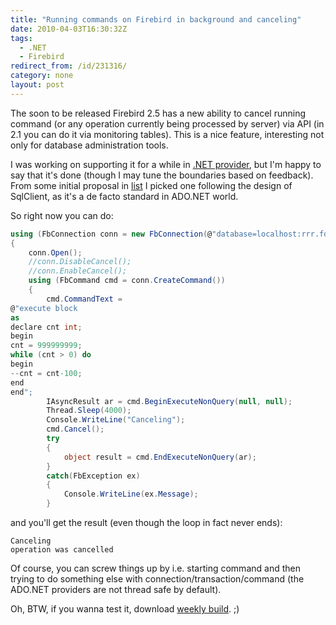 ```yaml
---
title: "Running commands on Firebird in background and canceling"
date: 2010-04-03T16:30:32Z
tags:
  - .NET
  - Firebird
redirect_from: /id/231316/
category: none
layout: post
---
```

The soon to be released Firebird 2.5 has a new ability to cancel running command (or any operation currently being processed by server) via API (in 2.1 you can do it via monitoring tables). This is a nice feature, interesting not only for database administration tools.

I was working on supporting it for a while in [.NET provider][1], but I'm happy to say that it's done (though I may tune the boundaries based on feedback). From some initial proposal in [list][2] I picked one following the design of SqlClient, as it's a de facto standard in ADO.NET world.

So right now you can do:

```csharp
using (FbConnection conn = new FbConnection(@"database=localhost:rrr.fdb;user=sysdba;password=masterkey"))
{
	conn.Open();
	//conn.DisableCancel();
	//conn.EnableCancel();
	using (FbCommand cmd = conn.CreateCommand())
	{
		cmd.CommandText =
@"execute block
as
declare cnt int;
begin
cnt = 999999999;
while (cnt > 0) do
begin
--cnt = cnt-100;
end
end";
		IAsyncResult ar = cmd.BeginExecuteNonQuery(null, null);
		Thread.Sleep(4000);
		Console.WriteLine("Canceling");
		cmd.Cancel();
		try
		{
			object result = cmd.EndExecuteNonQuery(ar);
		}
		catch(FbException ex)
		{
			Console.WriteLine(ex.Message);
		}
```

and you'll get the result (even though the loop in fact never ends):

```text
Canceling
operation was cancelled
```

Of course, you can screw things up by i.e. starting command and then trying to do something else with connection/transaction/command (the ADO.NET providers are not thread safe by default).

Oh, BTW, if you wanna test it, download [weekly build][3]. ;)

[1]: http://firebirdsql.org/index.php?op=files&id=netprovider
[2]: http://firebirdsql.org/index.php?op=lists
[3]: http://netprovider.cincura.net/
